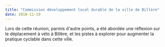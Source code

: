 ```yaml
---
title: "Commission développement local durable de la ville de Billère"
date: 2018-11-19
---
```


Lors de cette réunion, parmis d'autre points, a été abordée une 
réflexion sur le déplacement à vélo à Billère, et les pistes à explorer pour
augmenter la pratique cyclable dans cette ville.